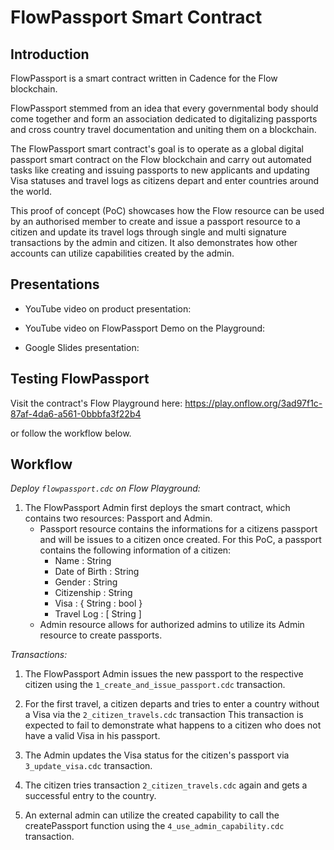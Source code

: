 # FlowPassport Smart Contract

## Introduction

FlowPassport is a smart contract written in Cadence for the Flow blockchain.

FlowPassport stemmed from an idea that every governmental body should come together and form an association dedicated to digitalizing passports and cross country travel documentation and uniting them on a blockchain. 

The FlowPassport smart contract's goal is to operate as a global digital passport smart contract on the Flow blockchain and carry out automated tasks like creating and issuing passports to new applicants and updating Visa statuses and travel logs as citizens depart and enter countries around the world.

This proof of concept (PoC) showcases how the Flow resource can be used by an authorised member to create and issue a passport resource to a citizen and update its travel logs through single and multi signature transactions by the admin and citizen. It also demonstrates how other accounts can utilize capabilities created by the admin. 

## Presentations

- YouTube video on product presentation:

- YouTube video on FlowPassport Demo on the Playground:

- Google Slides presentation: 

## Testing FlowPassport

Visit the contract's Flow Playground here: https://play.onflow.org/3ad97f1c-87af-4da6-a561-0bbbfa3f22b4

or follow the workflow below. 

## Workflow 

*Deploy `flowpassport.cdc` on Flow Playground:* 

1. The FlowPassport Admin first deploys the smart contract, which contains two resources: Passport and Admin. 
    - Passport resource contains the informations for a citizens passport and will be issues to a citizen once created.
        For this PoC, a passport contains the following information of a citizen: 
        - Name : String
        - Date of Birth : String
        - Gender : String
        - Citizenship : String
        - Visa : { String : bool } 
        - Travel Log : [ String ] 
    - Admin resource allows for authorized admins to utilize its Admin resource to create passports.

*Transactions:*

1. The FlowPassport Admin issues the new passport to the respective citizen using the `1_create_and_issue_passport.cdc` transaction.

2. For the first travel, a citizen departs and tries to enter a country without a Visa via the `2_citizen_travels.cdc` transaction
    This transaction is expected to fail to demonstrate what happens to a citizen who does not have a valid Visa in his passport.

3. The Admin updates the Visa status for the citizen's passport via `3_update_visa.cdc` transaction.

4. The citizen tries transaction `2_citizen_travels.cdc` again and gets a successful entry to the country. 

5. An external admin can utilize the created capability to call the createPassport function using the `4_use_admin_capability.cdc` transaction.

